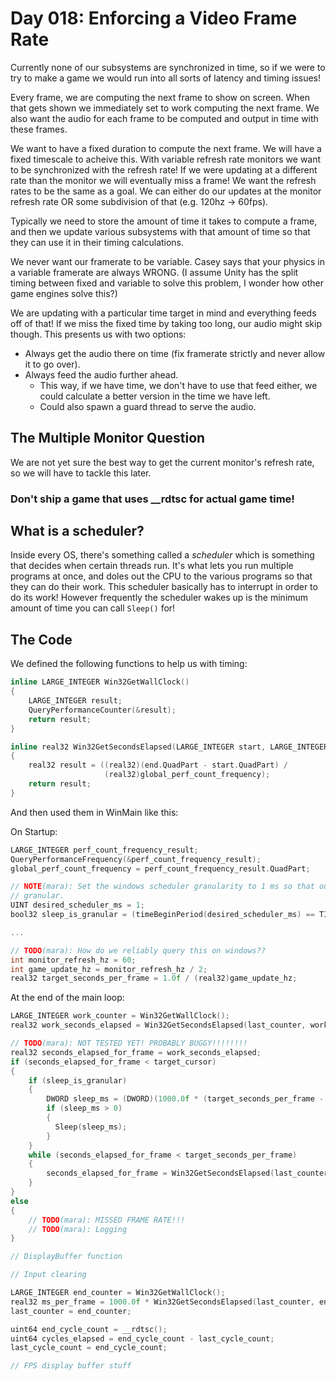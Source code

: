 # Day 018: Enforcing a Video Frame Rate

Currently none of our subsystems are synchronized in time, so if we were to try to make a game we would run into all sorts of latency and timing issues!

Every frame, we are computing the next frame to show on screen. When that gets shown we immediately set to work computing the next frame. We also want the audio for each frame to be computed and output in time with these frames.

We want to have a fixed duration to compute the next frame. We will have a fixed timescale to acheive this. With variable refresh rate monitors we want to be synchronized with the refresh rate! If we were updating at a different rate than the monitor we will eventually miss a frame! We want the refresh rates to be the same as a goal. We can either do our updates at the monitor refresh rate OR some subdivision of that (e.g. 120hz -> 60fps).

Typically we need to store the amount of time it takes to compute a frame, and then we update various subsystems with that amount of time so that they can use it in their timing calculations.

We never want our framerate to be variable. Casey says that your physics in a variable framerate are always WRONG. (I assume Unity has the split timing between fixed and variable to solve this problem, I wonder how other game engines solve this?)

We are updating with a particular time target in mind and everything feeds off of that! If we miss the fixed time by taking too long, our audio might skip though. This presents us with two options:
* Always get the audio there on time (fix framerate strictly and never allow it to go over).
* Always feed the audio further ahead.
  * This way, if we have time, we don't have to use that feed either, we could calculate a better version in the time we have left.
  * Could also spawn a guard thread to serve the audio.

## The Multiple Monitor Question

We are not yet sure the best way to get the current monitor's refresh rate, so we will have to tackle this later.

### Don't ship a game that uses __rdtsc for actual game time!

## What is a scheduler?

Inside every OS, there's something called a *scheduler* which is something that decides when certain threads run. It's what lets you run multiple programs at once, and doles out the CPU to the various programs so that they can do their work. This scheduler basically has to interrupt in order to do its work! However frequently the scheduler wakes up is the minimum amount of time you can call `Sleep()` for!

## The Code

We defined the following functions to help us with timing:

```c++
inline LARGE_INTEGER Win32GetWallClock()
{
    LARGE_INTEGER result;
    QueryPerformanceCounter(&result);
    return result;
}

inline real32 Win32GetSecondsElapsed(LARGE_INTEGER start, LARGE_INTEGER end)
{
    real32 result = ((real32)(end.QuadPart - start.QuadPart) /
                     (real32)global_perf_count_frequency);
    return result;
}
```

And then used them in WinMain like this:

On Startup:
```c++
LARGE_INTEGER perf_count_frequency_result;
QueryPerformanceFrequency(&perf_count_frequency_result);
global_perf_count_frequency = perf_count_frequency_result.QuadPart;

// NOTE(mara): Set the windows scheduler granularity to 1 ms so that our sleep can be more
// granular.
UINT desired_scheduler_ms = 1;
bool32 sleep_is_granular = (timeBeginPeriod(desired_scheduler_ms) == TIMERR_NOERROR);

...

// TODO(mara): How do we reliably query this on windows??
int monitor_refresh_hz = 60;
int game_update_hz = monitor_refresh_hz / 2;
real32 target_seconds_per_frame = 1.0f / (real32)game_update_hz;
```

At the end of the main loop:
```c++
LARGE_INTEGER work_counter = Win32GetWallClock();
real32 work_seconds_elapsed = Win32GetSecondsElapsed(last_counter, work_counter);

// TODO(mara): NOT TESTED YET! PROBABLY BUGGY!!!!!!!!
real32 seconds_elapsed_for_frame = work_seconds_elapsed;
if (seconds_elapsed_for_frame < target_cursor)
{
    if (sleep_is_granular)
    {
        DWORD sleep_ms = (DWORD)(1000.0f * (target_seconds_per_frame - seconds_elapsed_for_frame));
        if (sleep_ms > 0)
        {
          Sleep(sleep_ms);
        }
    }
    while (seconds_elapsed_for_frame < target_seconds_per_frame)
    {
        seconds_elapsed_for_frame = Win32GetSecondsElapsed(last_counter, Win32GetWallClock());
    }
}
else
{
    // TODO(mara): MISSED FRAME RATE!!!
    // TODO(mara): Logging
}

// DisplayBuffer function

// Input clearing

LARGE_INTEGER end_counter = Win32GetWallClock();
real32 ms_per_frame = 1000.0f * Win32GetSecondsElapsed(last_counter, end_counter);
last_counter = end_counter;

uint64 end_cycle_count = __rdtsc();
uint64 cycles_elapsed = end_cycle_count - last_cycle_count;
last_cycle_count = end_cycle_count;

// FPS display buffer stuff
```